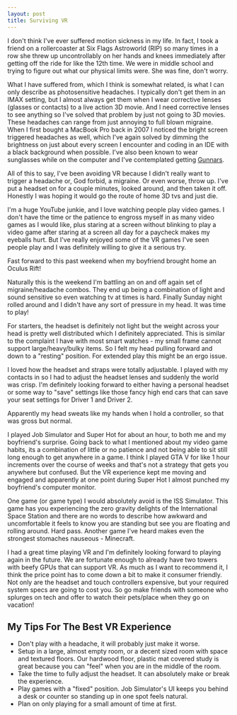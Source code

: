 ```yaml
---
layout: post
title: Surviving VR
---
```


I don't think I've ever suffered motion sickness in my life. In fact, I took a friend on a rollercoaster at Six Flags Astroworld (RIP) so many times in a row she threw up uncontrollably on her hands and knees immediately after getting off the ride for like the 12th time. We were in middle school and trying to figure out what our physical limits were. She was fine, don't worry.

What I have suffered from, which I think is somewhat related, is what I can only describe as photosensitive headaches. I typically don't get them in an IMAX setting, but I almost always get them when I wear corrective lenses (glasses or contacts) to a live action 3D movie. And I need corrective lenses to see anything so I've solved that problem by just not going to 3D movies. These headaches can range from just annoying to full blown migraine. When I first bought a MacBook Pro back in 2007 I noticed the bright screen triggered headaches as well, which I've again solved by dimming the brightness on just about every screen I encounter and coding in an IDE with a black background when possible. I've also been known to wear sunglasses while on the computer and I've contemplated getting [Gunnars](https://www.amazon.com/dp/B00HGAWJME/ref=twister_B00R4PKBH6?_encoding=UTF8&th=1).

All of this to say, I've been avoiding VR because I didn't really want to trigger a headache or, God forbid, a migraine. Or even worse, throw up. I've put a headset on for a couple minutes, looked around, and then taken it off. Honestly I was hoping it would go the route of home 3D tvs and just die. 

I'm a huge YouTube junkie, and I love watching people play video games. I don't have the time or the patience to engross myself in as many video games as I would like, plus staring at a screen without blinking to play a video game after staring at a screen all day for a paycheck makes my eyeballs hurt. But I've really enjoyed some of the VR games I've seen people play and I was definitely willing to give it a serious try. 

Fast forward to this past weekend when my boyfriend brought home an Oculus Rift!

Naturally this is the weekend I'm battling an on and off again set of migraine/headache combos. They end up being a combination of light and sound sensitive so even watching tv at times is hard. Finally Sunday night rolled around and I didn't have any sort of pressure in my head. It was time to play!

For starters, the headset is definitely not light but the weight across your head is pretty well distributed which I definitely appreciated. This is similar to the complaint I have with most smart watches - my small frame cannot support large/heavy/bulky items. So I felt my head pulling forward and down to a "resting" position. For extended play this might be an ergo issue.

I loved how the headset and straps were totally adjustable. I played with my contacts in so I had to adjust the headset lenses and suddenly the world was crisp. I'm definitely looking forward to either having a personal headset or some way to "save" settings like those fancy high end cars that can save your seat settings for Driver 1 and Driver 2. 

Apparently my head sweats like my hands when I hold a controller, so that was gross but normal. 

I played Job Simulator and Super Hot for about an hour, to both me and my boyfriend's surprise. Going back to what I mentioned about my video game habits, its a combination of little or no patience and not being able to sit still long enough to get anywhere in a game. I think I played GTA V for like 1 hour increments over the course of weeks and that's not a strategy that gets you anywhere but confused. But the VR experience kept me moving and engaged and apparently at one point during Super Hot I almost punched my boyfriend's computer monitor. 

One game (or game type) I would absolutely avoid is the ISS Simulator. This game has you experiencing the zero gravity delights of the International Space Station and there are no words to describe how awkward and uncomfortable it feels to know you are standing but see you are floating and rolling around. Hard pass. Another game I've heard makes even the strongest stomaches nauseous - Minecraft.

I had a great time playing VR and I'm definitely looking forward to playing again in the future. We are fortunate enough to already have two towers with beefy GPUs that can support VR. As much as I want to recommend it, I think the price point has to come down a bit to make it consumer friendly. Not only are the headset and touch controllers expensive, but your required system specs are going to cost you. So go make friends with someone who splurges on tech and offer to watch their pets/place when they go on vacation!

## My Tips For The Best VR Experience

* Don't play with a headache, it will probably just make it worse.
* Setup in a large, almost empty room, or a decent sized room with space and textured floors. Our hardwood floor, plastic mat covered study is great because you can "feel" when you are in the middle of the room.
* Take the time to fully adjust the headset. It can absolutely make or break the experience.
* Play games with a "fixed" position. Job Simulator's UI keeps you behind a desk or counter so standing up in one spot feels natural. 
* Plan on only playing for a small amount of time at first. 
